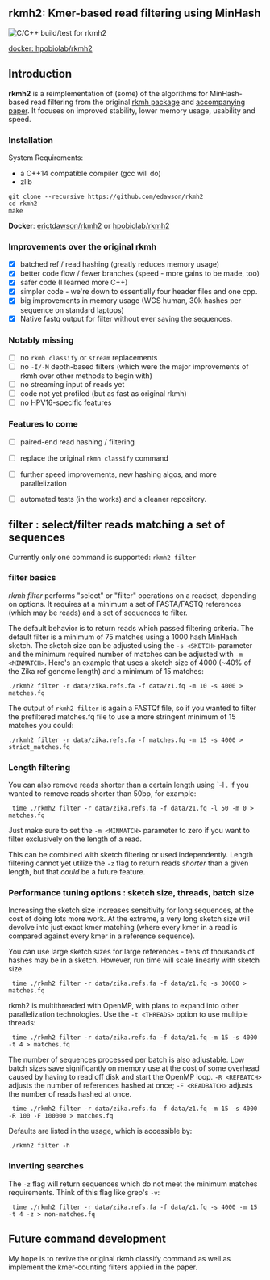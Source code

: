 rkmh2: Kmer-based read filtering using MinHash
----------------------------------------------

![C/C++ build/test for rkmh2](https://github.com/edawson/rkmh2/workflows/C/C++%20build/test%20for%20kramer/badge.svg)


[docker: hpobiolab/rkmh2](https://hub.docker.com/repository/docker/erictdawson/rkmh2)


## Introduction
**rkmh2** is a reimplementation of (some) of the algorithms for MinHash-based read filtering from the
original [rkmh package](https://github.com/edawson/rkmh) and [accompanying paper](https://doi.org/10.1186/s12859-019-2918-y). It focuses on improved stability, lower memory usage, usability and speed.

### Installation
System Requirements:
- a C++14 compatible compiler (gcc will do)
- zlib

```
git clone --recursive https://github.com/edawson/rkmh2
cd rkmh2
make
```

**Docker**: [erictdawson/rkmh2](https://hub.docker.com/repository/docker/erictdawson/rkmh2) or [hpobiolab/rkmh2](https://hub.docker.com/repository/docker/hpobiolab/rkmh2)

### Improvements over the original rkmh
- [x] batched ref / read hashing (greatly reduces memory usage)
- [x] better code flow / fewer branches (speed - more gains to be made, too)
- [x] safer code (I learned more C++)
- [x] simpler code - we're down to essentially four header files and one cpp.
- [x] big improvements in memory usage (WGS human, 30k hashes per sequence on standard laptops)
- [x] Native fastq output for filter without ever saving the sequences.

### Notably missing
- [ ] no `rkmh classify` or `stream` replacements
- [ ] no `-I/-M` depth-based filters (which were
    the major improvements of rkmh over other methods to begin with)
- [ ] no streaming input of reads yet
- [ ] code not yet profiled (but as fast as original rkmh)
- [ ] no HPV16-specific features

### Features to come
- [ ] paired-end read hashing / filtering
- [ ] replace the original `rkmh classify` command
- [ ] further speed improvements, new hashing algos, and more parallelization
- [ ] automated tests (in the works) and a cleaner repository.


## filter : select/filter reads matching a set of sequences
Currently only one command is supported: `rkmh2 filter`

### filter basics
*rkmh filter* performs "select" or "filter" operations on a readset, depending on options. It requires
at a minimum a set of FASTA/FASTQ references (which may be reads) and a set of sequences to filter.

The default behavior is to return reads which passed filtering criteria. The default filter is
a minimum of 75 matches using a 1000 hash MinHash sketch. The sketch size can be adjusted using the `-s <SKETCH>` 
parameter and the minimum required number of matches can be adjusted with `-m <MINMATCH>`. 
Here's an example that uses a sketch size of 4000 (~40% of the Zika ref genome length) and 
a minimum of 15 matches:
```
./rkmh2 filter -r data/zika.refs.fa -f data/z1.fq -m 10 -s 4000 > matches.fq
```

The output of `rkmh2 filter` is again a FASTQf file, so if you wanted to filter the prefiltered matches.fq file to use a more stringent minimum of
15 matches you could:
```
./rkmh2 filter -r data/zika.refs.fa -f matches.fq -m 15 -s 4000 > strict_matches.fq
```

### Length filtering
You can also remove reads shorter than a certain length using `-l <MINLENGTH>. If you wanted to remove
reads shorter than 50bp, for example:
```
 time ./rkmh2 filter -r data/zika.refs.fa -f data/z1.fq -l 50 -m 0 > matches.fq
```
Just make sure to set the `-m <MINMATCH>` parameter to zero if you want to filter exclusively
on the length of a read.

This can be combined with sketch filtering or used independently. Length filtering cannot
yet utilize the `-z` flag to return reads *shorter* than a given length, but that *could* be a future feature.

### Performance tuning options : sketch size, threads, batch size
Increasing the sketch size increases sensitivity for long sequences, at the cost of doing lots more work.
At the extreme, a very long sketch size will devolve into just exact kmer matching (where every kmer in a read is compared against
every kmer in a reference sequence).

You can use large sketch sizes for large references - tens of thousands of hashes may be in a sketch. However,
run time will scale linearly with sketch size.
```
 time ./rkmh2 filter -r data/zika.refs.fa -f data/z1.fq -s 30000 > matches.fq
```

rkmh2 is multithreaded with OpenMP, with plans to expand into other parallelization technologies. Use the `-t <THREADS>`
option to use multiple threads:
```
 time ./rkmh2 filter -r data/zika.refs.fa -f data/z1.fq -m 15 -s 4000 -t 4 > matches.fq
```

The number of sequences processed per batch is also adjustable. Low batch sizes save significantly on memory use at the cost of some overhead
caused by having to read off disk and start the OpenMP loop. `-R <REFBATCH>` adjusts the number of references hashed at once;
`-F <READBATCH>` adjusts the number of reads hashed at once.
```
 time ./rkmh2 filter -r data/zika.refs.fa -f data/z1.fq -m 15 -s 4000 -R 100 -F 100000 > matches.fq
```

Defaults are listed in the usage, which is accessible by:
```
./rkmh2 filter -h
```

### Inverting searches
The `-z` flag will return sequences which do not meet the minimum matches requirements. Think of this flag like grep's `-v`:
```
 time ./rkmh2 filter -r data/zika.refs.fa -f data/z1.fq -s 4000 -m 15 -t 4 -z > non-matches.fq
```

## Future command development
My hope is to revive the original rkmh classify command as well as implement the kmer-counting filters applied in the paper.


